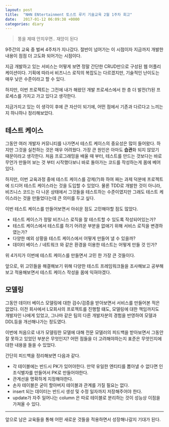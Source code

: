```yaml
---
layout: post
title:  "NHN ENtertainment 토스트 루키 기술교육 2월 1주차 회고"
date:   2017-01-12 06:09:38 +0000
categories: diary
---
```


> 똥을 제때 안치우면.. 재앙이 된다

9주간의 교육 중 벌써 4주차가 지나갔다. 절반이 넘어가는 이 시점이자 지금까지 개발한 내용이 점점 더 고도화 되어가는 시점이다.

지금 개발하고 있는 서비스는 어떻게 보면 정말 간단한 CRUD만으로 구성된 웹 어플리케이션이다. 기획에 따라서 비즈니스 로직의 복잡도는 다르겠지만, 기술적인 난이도는 매우 낮은 수준이라고 할 수 있다.

하지만, 이번 프로젝트는 그전에 내가 해왔던 개발 프로세스에서 한 층 더 발전(?)된 프로세스를 가지고 가고 있다고 생각한다.

지금가지고 있는 이 생각이 후에 큰 자산이 되기에, 어떤 점에서 기존과 다르다고 느끼는지 하나하나 정리해보았다.

## 테스트 케이스
그동안 여러 개발자 커뮤니티를 나가면서 테스트 케이스의 중요성은 많이 들어왔다. 하지만 그것을 실천하는 것은 매우 어려웠다. 가장 큰 원인은 아마도 **습관**화 되지 않았기 때문이라고 생각한다. 처음 프로그래밍을 배울 때 부터, 테스트를 만드는 것보다는 바로 무언가 만들어 보는 것 부터 시작했다보니 바로 돌아가는 코드를 작성하는게 몸에 베어있다.

하지만, 이번 교육과정 중에 테스트 케이스를 강제(?)화 하여 짜는 과제 덕분에 프로젝트에 드디어 테스트 케이스라는 것을 도입할 수 있었다. 물론 TDD로 개발한 것이 아니라, 비즈니스 코드는 다 나온 상태에서 그것들을 테스트하는 수준이였지만 그래도 테스트 케이스라는 것을 만들었다는데 큰 의미를 두고 싶다.

이번 테스트 케이스를 만들어보면서 아쉬운 점도 고민해야할 점도 많았다.

* 테스트 케이스가 정말 비즈니스 로직을 잘 테스트할 수 있도록 작성되어있는가?
* 테스트 케이스에서 테스트를 하기 어려운 부분을 없애기 위해 서비스 로직을 변경하였는가?
* 다양한 예외 상황을 테스트 케이스에서 어떻게 만들어 낼 수 있을까?
* 데이터 베이스 / 네트워크 와 같은 환경을 이용한 테스트는 어떻게 만들 것 인가?

위 4가지가 이번에 테스트 케이스를 만들면서 고민 한 가장 큰 것들이다.

앞으로, 위 고민들을 해결해보기 위해 다양한 테스트 프레임워크들을 조사해보고 공부해보고 적용해보면서 테스트 케이스 작성을 몸에 익혀야겠다.

## 모델링
그동안 데이터 베이스 모델링에 대한 검수/검증을 받아보면서 서비스를 만들어본 적은 없었다. 이전 회사에서 L모회사의 프로젝트를 진행할 떄도, 모델링에 대한 책임까지도 개발자인 나에게 있었고, 그나마 같은 팀의 다른 개발자분의 경험을 반영하여 모델과 DDL등을 개선해나가는 정도였다.

이번에 처음으로 내가 모델링한 모델에 대해 전문 모델러의 피드백을 받아보면서 그동안 잘 못하고 있었던 부분은 무엇인지? 어떤 점들을 더 고려해야하는지 표준은 무엇인지에 대한 내용을 들을 수 있었다.

간단히 피드백을 정리해보면 다음과 같다.

* 각 테이블에는 반드시 PK가 있어야한다. 만약 유일한 엔티티를 뽑아낼 수 없다면 인조식별자를 만들어서 PK로 만들어야한다.
* 관계선을 명확하게 지정해야한다.
* 손자 테이블은 굳이 할아버지 테이블과 관계를 가질 필요는 없다.
* insert 되는 데이터는 반드시 생성 및 수정 일자까지 저장해주어야 한다.
* update가 자주 일어나는 column 은 따로 테이블로 분리하는 것이 성능상 이점을 가져올 수 있다.

-------------

앞으로 남은 교육들을 통해 어떤 새로운 것들을 적용하면서 성장해나갈지 기대가 된다.